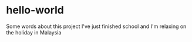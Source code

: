 # hello-world
Some words about this project
I've just finished school
and I'm relaxing on the holiday in Malaysia
